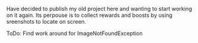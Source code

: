 Have decided to publish my old project here and wanting to start working on it again.
Its perpouse is to collect rewards and boosts by using sreenshots to locate on screen.

ToDo:
    Find work around for ImageNotFoundException